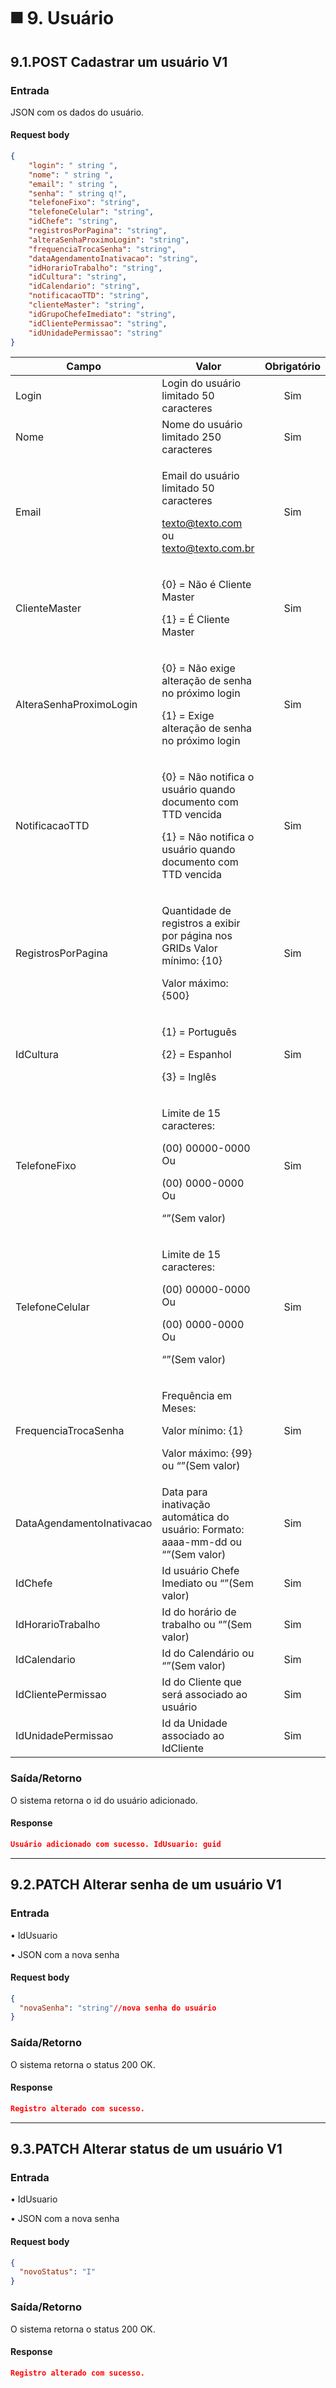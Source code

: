 # ◼️ 9. Usuário

## 9.1.POST Cadastrar um usuário V1 <a href="#id-9.1.post-api-usuario-adicionarusuario" id="id-9.1.post-api-usuario-adicionarusuario"></a>

### Entrada <a href="#entrada" id="entrada"></a>

JSON com os dados do usuário.

#### **Request body**

```json
{
    "login": " string ",
    "nome": " string ",
    "email": " string ",
    "senha": " string q!",
    "telefoneFixo": "string",
    "telefoneCelular": "string",
    "idChefe": "string",
    "registrosPorPagina": "string",
    "alteraSenhaProximoLogin": "string",
    "frequenciaTrocaSenha": "string",
    "dataAgendamentoInativacao": "string",
    "idHorarioTrabalho": "string",
    "idCultura": "string",
    "idCalendario": "string",
    "notificacaoTTD": "string",
    "clienteMaster": "string",
    "idGrupoChefeImediato": "string",
    "idClientePermissao": "string",
    "idUnidadePermissao": "string"
}
```

| Campo                     | Valor                                                                                                                                    | Obrigatório |
| ------------------------- | ---------------------------------------------------------------------------------------------------------------------------------------- | :---------: |
| Login                     | Login do usuário limitado 50 caracteres                                                                                                  |     Sim     |
| Nome                      | Nome do usuário limitado 250 caracteres                                                                                                  |     Sim     |
| Email                     | <p>Email do usuário limitado 50 caracteres</p><p>texto@texto.com ou texto@texto.com.br</p>                                               |     Sim     |
| ClienteMaster             | <p>{0} = Não é Cliente Master</p><p>{1} = É Cliente Master</p>                                                                           |     Sim     |
| AlteraSenhaProximoLogin   | <p>{0} = Não exige alteração de senha no próximo login</p><p>{1} = Exige alteração de senha no próximo login</p>                         |     Sim     |
| NotificacaoTTD            | <p>{0} = Não notifica o usuário quando documento com TTD vencida</p><p>{1} = Não notifica o usuário quando documento com TTD vencida</p> |     Sim     |
| RegistrosPorPagina        | <p>Quantidade de registros a exibir por página nos GRIDs Valor mínimo: {10}</p><p>Valor máximo: {500}</p>                                |     Sim     |
| IdCultura                 | <p>{1} = Português</p><p>{2} = Espanhol</p><p>{3} = Inglês</p>                                                                           |     Sim     |
| TelefoneFixo              | <p>Limite de 15 caracteres:</p><p>(00) 00000-0000 Ou</p><p>(00) 0000-0000 Ou</p><p>“”(Sem valor)</p>                                     |     Sim     |
| TelefoneCelular           | <p>Limite de 15 caracteres:</p><p>(00) 00000-0000 Ou</p><p>(00) 0000-0000 Ou</p><p>“”(Sem valor)</p>                                     |     Sim     |
| FrequenciaTrocaSenha      | <p>Frequência em Meses:</p><p>Valor mínimo: {1}</p><p>Valor máximo: {99} ou “”(Sem valor)</p>                                            |     Sim     |
| DataAgendamentoInativacao | Data para inativação automática do usuário: Formato: aaaa-mm-dd ou “”(Sem valor)                                                         |     Sim     |
| IdChefe                   | Id usuário Chefe Imediato ou “”(Sem valor)                                                                                               |     Sim     |
| IdHorarioTrabalho         | Id do horário de trabalho ou “”(Sem valor)                                                                                               |     Sim     |
| IdCalendario              | Id do Calendário ou “”(Sem valor)                                                                                                        |     Sim     |
| IdClientePermissao        | Id do Cliente que será associado ao usuário                                                                                              |     Sim     |
| IdUnidadePermissao        | Id da Unidade associado ao IdCliente                                                                                                     |     Sim     |

### Saída/Retorno <a href="#saida-retorno" id="saida-retorno"></a>

O sistema retorna o id do usuário adicionado.

#### Response

```json
Usuário adicionado com sucesso. IdUsuario: guid
```

***

## 9.2.PATCH Alterar senha de um usuário V1 <a href="#id-9.2.patch-api-usuario-idusuario-alterarsenhausuario" id="id-9.2.patch-api-usuario-idusuario-alterarsenhausuario"></a>

### Entrada <a href="#entrada-1" id="entrada-1"></a>

• IdUsuario

• JSON com a nova senha

#### **Request body**

```json
{
  "novaSenha": "string"//nova senha do usuário
}
```

### Saída/Retorno <a href="#saida-retorno-1" id="saida-retorno-1"></a>

O sistema retorna o status 200 OK.

#### **Response**

```json
Registro alterado com sucesso.
```

***

## 9.3.PATCH Alterar status de um usuário V1 <a href="#id-9.3.patch-api-usuario-idusuario-alterarstatususuario" id="id-9.3.patch-api-usuario-idusuario-alterarstatususuario"></a>

### Entrada <a href="#entrada-2" id="entrada-2"></a>

• IdUsuario

• JSON com a nova senha

#### **Request body**

```json
{
  "novoStatus": "I"
}
```

### Saída/Retorno <a href="#saida-retorno-2" id="saida-retorno-2"></a>

O sistema retorna o status 200 OK.

#### **Response**

```json
Registro alterado com sucesso.
```
